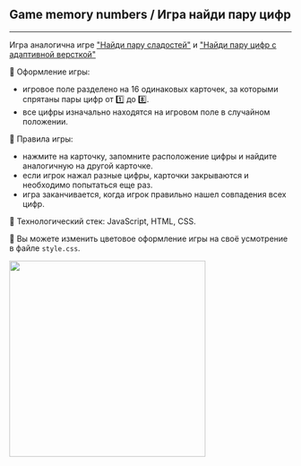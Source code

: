 ## Game memory numbers / Игра найди пару цифр    
****

Игра аналогична игре ["Найди пару сладостей"](https://github.com/Frontess/Game_memory_sweets) и ["Найди пару цифр с адаптивной версткой"](https://github.com/Frontess/Memory-game)

:game_die: Оформление игры: 
- игровое поле разделено на 16 одинаковых карточек, за которыми спрятаны пары цифр от :one: до :eight:.
- все цифры изначально находятся на игровом поле в случайном положении.

:game_die: Правила игры: 
- нажмите на карточку, запомните расположение цифры и найдите аналогичную на другой картoчке.
- если игрок нажал разные цифры, карточки закрываются и необходимо попытаться еще раз.
- игра заканчивается, когда игрок правильно нашел совпадения всех цифр.

:game_die: Технологический стек: JavaScript, HTML, CSS.

:100: Вы можете изменить цветовое оформление игры на своё усмотрение в файле `style.css`.
<div id="footer">
  
<img src="https://media.giphy.com/media/v1.Y2lkPTc5MGI3NjExMW15MnZtM3RtNmZvZXRyZWhjNXg4d2phZGYyYW4xamJqZDY1amY3eCZlcD12MV9pbnRlcm5hbF9naWZfYnlfaWQmY3Q9Zw/7rjzdle82dcwihtqQn/giphy.gif" width="350" />

</div>
